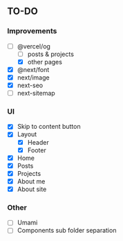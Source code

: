 ## TO-DO

### Improvements

- [ ] @vercel/og
  - [ ] posts & projects
  - [x] other pages
- [x] @next/font
- [x] next/image
- [x] next-seo
- [ ] next-sitemap

### UI

- [x] Skip to content button
- [x] Layout
  - [x] Header
  - [x] Footer
- [x] Home
- [x] Posts
- [x] Projects
- [x] About me
- [x] About site

### Other

- [ ] Umami
- [ ] Components sub folder separation
